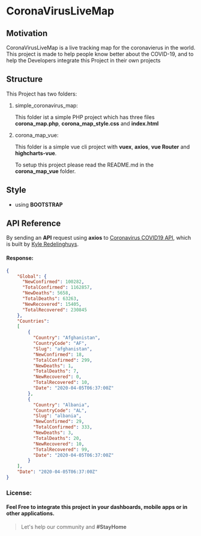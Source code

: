 # CoronaVirusLiveMap
## Motivation
CoronaVirusLiveMap is a live tracking map for the coronavierus in the world. 
This project is made to help people know better about the COVID-19, and to help the Developers integrate this Project in their own projects 

## Structure
This Project has two folders:

1. simple_coronavirus_map:

    This folder ist a simple PHP project which has three files **corona_map.php**, **corona_map_style.css** and **index.html**
 
2. corona_map_vue:
    
    This folder is a simple vue cli project with **vuex**, **axios**, **vue Router** and **highcharts-vue**.
    
    To setup this project please read the README.md in the **corona_map_vue** folder.
  
## Style
* using **BOOTSTRAP**

## API Reference
By sending an **API** request using **axios** to [Coronavirus COVID19 API](https://documenter.getpostman.com/view/10808728/SzS8rjbc?version=latest#intro),
which is built by [Kyle Redelinghuys](https://covid19api.com/).

#### Response:
```json
{
    "Global": {
      "NewConfirmed": 100282,
      "TotalConfirmed": 1162857,
      "NewDeaths": 5658,
      "TotalDeaths": 63263,
      "NewRecovered": 15405,
      "TotalRecovered": 230845
    },
    "Countries":
    [ 
        { 
          "Country": "Afghanistan",
          "CountryCode": "AF",
          "Slug": "afghanistan",
          "NewConfirmed": 18,
          "TotalConfirmed": 299,
          "NewDeaths": 1,
          "TotalDeaths": 7,
          "NewRecovered": 0,
          "TotalRecovered": 10,
          "Date": "2020-04-05T06:37:00Z"
        },
        {
          "Country": "Albania",
          "CountryCode": "AL",
          "Slug": "albania",
          "NewConfirmed": 29,
          "TotalConfirmed": 333,
          "NewDeaths": 3,
          "TotalDeaths": 20,
          "NewRecovered": 10,
          "TotalRecovered": 99,
          "Date": "2020-04-05T06:37:00Z"
        }
    ],
    "Date": "2020-04-05T06:37:00Z"
}
```


### License:
#### Feel Free to integrate this project in your dashboards, mobile apps or in other applications.
> Let's help our community and **#StayHome**